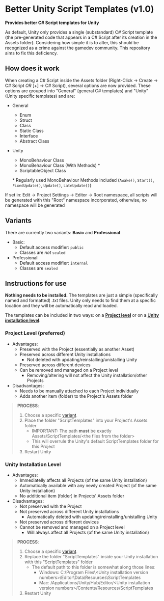 # Better Unity Script Templates (v1.0)

**Provides better C# Script templates for Unity**

As default, Unity only provides a single (substandard) C# Script template (the pre-generated code that appears in a C# Script after its creation in the Assets folder). Considering how simple it is to alter, this should be recognized as a crime against the gamedev community. This repository aims to fix this deficiency.

## How does it work
When creating a C# Script inside the Assets folder (Right-Click -> Create -> C# Script *OR* \[+\] -> C# Script), several options are now provided. These options are grouped into "General" (general C# templates) and "Unity" (Unity specific templates) and are:

- General
  - Enum
  - Struct
  - Class
  - Static Class
  - Interface
  - Abstract Class
- Unity
  - MonoBehaviour Class
  - MonoBehaviour Class (With Methods) \*
  - ScriptableObject Class

  \* Regularly used MonoBehaviour Methods included (`Awake()`, `Start()`, `FixedUpdate()`, `Update()`, `LateUpdate()`)

If set in: Edit -> Project Settings -> Editor -> Root namespace, all scripts will be generated with this "Root" namespace incorporated, otherwise, no namespace will be generated

## Variants
There are currently two variants: **Basic** and **Professional**
- Basic:
  - Default access modifier: `public`
  - Classes are *not* `sealed`
- Professional
  - Default access modifier: `internal`
  - Classes are `sealed`

## Instructions for use
**Nothing needs to be installed.** The templates are just a simple (specifically named and formatted) .txt files. Unity only needs to find them at a specific location and they will be automatically read and loaded.

The templates can be included in two ways: on a [**Project level**](#project-level-preferred) or on a [**Unity installation level**](#unity-installation-level).

### Project Level (preferred)
- Advantages:
  - Preserved with the Project (essentially as another Asset)
  - Preserved across different Unity installations
    - Not deleted with updating/reinstalling/unistalling Unity
  - Preserved across different devices
  - Can be removed and managed on a Project level
    - Removing/altering will not affect the Unity installation/other Projects
- Disadvantages:
  - Needs to be manually attached to each Project individually
  - Adds another item (folder) to the Project's Assets folder

> **PROCESS**:
> 1. Choose a specific [variant](#variants).
> 2. Place the folder "ScriptTemplates" into your Project's Assets folder
>    - IMPORTANT: The path **must** be exactly Assets/ScriptTemplates/\<the files from the folder\>
>    - This will overrule the Unity's default ScriptTemplates folder for this Project
> 3. Restart Unity

### Unity Installation Level
- Advantages:
  - Immediatelly affects all Projects (of the same Unity installation)
  - Automatically available with any newly created Project (of the same Unity installation)
  - No additional item (folder) in Projects' Assets folder
- Disadvantages:
  - Not preserved with the Project
  - Not preserved across different Unity installations
    - Automatically deleted with updating/reinstalling/unistalling Unity
  - Not preserved across different devices
  - Cannot be removed and managed on a Project level
    - Will always affect all Projects (of the same Unity installation)

> **PROCESS**:
> 1. Choose a specific [variant](#variants).
> 2. Replace the folder "ScriptTemplates" inside your Unity installation with this "ScriptTemplates" folder
>    - The default path to this folder is somewhat along those lines:
>       - Windows: C:\Program Files\\\<Unity installation version numbers\>\Editor\Data\Resources\ScriptTemplates
>       - Mac: /Applications/Unity/Hub/Editor/\<Unity installation version numbers\>/Contents/Resources/ScriptTemplates
> 3. Restart Unity